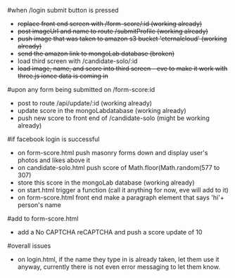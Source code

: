 #when /login submit button is pressed

- ~~replace front end screen with /form-score/:id (working already)~~
- ~~post imageUrl and name to route /submitProfile (working already)~~
- ~~push image that was taken to amazon s3 bucket 'eternalcloud' (working already)~~
- ~~send the amazon link to mongoLab database (broken)~~
- load third screen with /candidate-solo/:id
- ~~load image, name, and score into third screen - eve to make it work with three.js ionce data is coming in~~

#upon any form being submitted on /form-score:id

- post to route /api/update/:id (working already)
- update score in the mongoLabdatabase (working already)
- push new score to front end of /candidate-solo (might be working already)

#if facebook login is successful

- on form-score.html push masonry forms down and display user's photos and likes above it
- on candidate-solo.html push score of Math.floor(Math.random(577 to 307)
- store this score in the mongoLab database (working already)
- on start.html trigger a function (call it anything for now, eve will add to it)
- on form-score.html front end make a paragraph element that says 'hi'+ person's name



#add to form-score.html
- add a No CAPTCHA reCAPTCHA and push a score update of 10


#overall issues
- on login.html, if the name they type in is already taken, let them use it anyway, currently there is not even error messaging to let them know.
